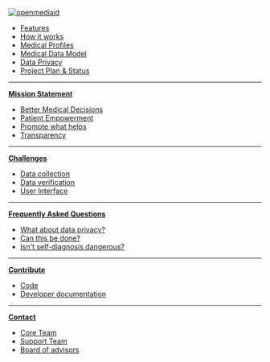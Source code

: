 [![openmediaid](https://github.com/open-medicine-initiative/openMediAid/wiki/images/oma/logo_220.png)](Home)
* [Features](Features)
* [How it works](How-it-works)
* [Medical Profiles](Medical-Profiles)
* [Medical Data Model](Medical-Data-Model)
* [Data Privacy](Data-Privacy)
* [Project Plan & Status](Home#project-planning)

***
**[Mission Statement](Mission-Statement)**
* [Better Medical Decisions](Mission-Statement#speed-up-decision-making)
* [Patient Empowerment](Mission-Statement#patient-empowerment)
* [Promote what helps](Mission-Statement#following-evidence)
* [Transparency](Mission-Statement#open-access-medical-information)

***
**[Challenges](Challenges)**
* [Data collection](Challenges#data-collection)
* [Data verification](Challenges#data-verification)
* [User Interface](Challenges#ui)

***
**[Frequently Asked Questions](FAQ)**
* [What about data privacy?](FAQ#data-privacy)
* [Can this be done?](FAQ#can-this-be-done)
* [Isn't self-diagnosis dangerous?](FAQ#dangers-of-self-diagnosis)

***
**[Contribute](Home#contribute)**
* [Code](https://github.com/open-medicine-initiative/openmediaid)
* [Developer documentation](http://open-medicine-initiative.github.io/openmediaid/)

***
**[Contact](Home#contact)**
* [Core Team](About-us#core-team)
* [Support Team](About-us#support-team)
* [Board of advisors](About-us#board-of-advisors)